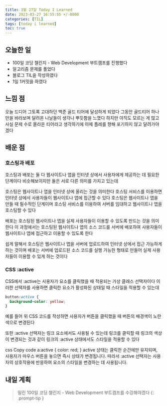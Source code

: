 ```yaml
---
title: 3월 27일 Today I Learned
date: 2023-03-27 16:55:55 +/-0000
categories: [TIL]
tags: [today i learned]
toc: true
---
```


## 오늘한 일

* 100일 코딩 챌린지 - Web Development 부트캠프를 진행했다
* 알고리즘 문제를 풀었다
* 블로그 TIL을 작성하였다
* 1일 1커밋을 하였다

## 느낌 점

오늘 드디어 그토록 고대하던 백준 골드 티어에 달성하게 되었다 그동안 골드티어 하나만을 바라보며 달려온 나날들이 생각나 뿌듯함을 느꼈다 하지만 아직도 모르는 게 많고 사실 문제 수로 올라온 티어라고 생각하기에 아제 플레를 향해 포기하지 않고 달려가야겠다

## 배운 점

### 호스팅과 배포

호스팅과 배포는 둘 다 웹사이트나 앱을 인터넷 상에서 사용자에게 제공하는 데 필요한 단계이다 비슷해보이지만 둘은 서로 다른 의미를 가지고 있는데

호스팅은 웹사이트나 앱을 인터넷 상에 올리는 것을 의미한다 호스팅 서비스를 이용하면 인터넷 상에서 사용자들이 웹사이트나 앱에 접근할 수 있다 호스팅은 웹사이트나 앱을 만들 때 필수적인 단계이며 호스팅 서비스를 이용하여 서버를 임대하고 웹사이트나 앱을 호스팅할 수 있다

배포는 호스팅된 웹사이트나 앱을 실제 사용자들이 이용할 수 있도록 만드는 것을 의미한다 이 과정에서는 호스팅된 웹사이트나 앱의 소스 코드를 서버에 배포하여 사용자들이 웹사이트나 앱에 접근하고 이용할 수 있도록 한다

쉽게 말해서 호스팅은 웹사이트나 앱을 서버에 업로드하여 인터넷 상에서 접근 가능하게 하는 것이며 배포는 서버에 업로드된 소스 코드를 실행 가능한 형태로 만들어 실제 사용자들이 이용할 수 있게 하는 것이다

### CSS :active

CSS에서 :active는 사용자가 요소를 클릭했을 때 적용되는 가상 클래스 선택자이다 이러한 선택자를 사용하면 클릭한 요소가 활성화된 상태일 때 스타일을 적용할 수 있는데

~~~css
button:active {
  background-color: yellow;
}
~~~

예를 들어 위 CSS 코드를 작성하면 사용자가 버튼을 클릭했을 때 버튼의 배경색이 노란색으로 변경된다

또한 :active 선택자는 링크 요소에서도 사용될 수 있는데 링크를 클릭할 때 링크의 색상이 변경되는 것과 같이 링크의 :active 상태에서도 스타일을 적용할 수 있다

css
Copy code
a:active {
  color: red;
}
active 상태는 클릭한 순간에만 유지되며, 사용자가 마우스 버튼을 놓으면 즉시 상태가 변경됩니다. 따라서 :active 선택자는 사용자의 상호작용에 반응하여 요소의 스타일을 변경하는 데 사용됩니다.

## 내일 계획

> 밀린 100일 코딩 챌린지 - Web Development 부트캠프를 수강해야겠다
{: .prompt-tip }